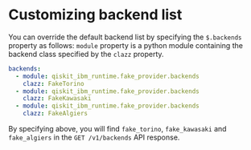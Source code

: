 # Customizing backend list

You can override the default backend list by specifying the `$.backends` property as follows: `module` property is a python module containing the backend class specified by the `clazz` property.

```yaml
backends:
  - module: qiskit_ibm_runtime.fake_provider.backends
    clazz: FakeTorino
  - module: qiskit_ibm_runtime.fake_provider.backends
    clazz: FakeKawasaki
  - module: qiskit_ibm_runtime.fake_provider.backends
    clazz: FakeAlgiers
```

By specifying above, you will find `fake_torino`, `fake_kawasaki` and `fake_algiers` in the `GET /v1/backends` API response.
